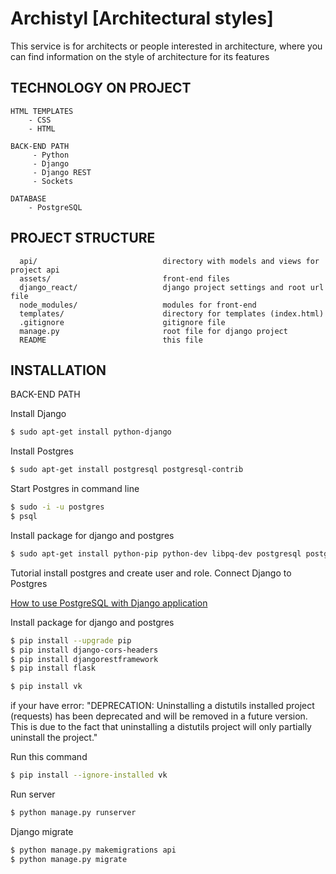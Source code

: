 Archistyl [Architectural styles]
=====================================================

This service is for architects or people interested in architecture, where you can find information on the style of architecture for its features

TECHNOLOGY ON PROJECT
------------------------

    HTML TEMPLATES
        - CSS
        - HTML
        
    BACK-END PATH
         - Python
         - Django
         - Django REST
         - Sockets
     
    DATABASE
        - PostgreSQL

PROJECT STRUCTURE
------------------------

      api/                            directory with models and views for project api
      assets/                         front-end files
      django_react/                   django project settings and root url file
      node_modules/                   modules for front-end
      templates/                      directory for templates (index.html)
      .gitignore                      gitignore file
      manage.py                       root file for django project
      README                          this file


INSTALLATION
------------------------

BACK-END PATH

Install Django
```sh
$ sudo apt-get install python-django
```
Install Postgres
```sh
$ sudo apt-get install postgresql postgresql-contrib
```
Start Postgres in command line
```sh
$ sudo -i -u postgres
$ psql
```
Install package for django and postgres
```sh
$ sudo apt-get install python-pip python-dev libpq-dev postgresql postgresql-contrib
```
Tutorial install postgres and create user and role. Connect Django to Postgres

<a href="https://www.digitalocean.com/community/tutorials/how-to-use-postgresql-with-your-django-application-on-ubuntu-14-04">How to use PostgreSQL with Django application</a>

Install package for django and postgres
```sh
$ pip install --upgrade pip
$ pip install django-cors-headers
$ pip install djangorestframework
$ pip install flask
```
```sh
$ pip install vk
```
if your have error:
    "DEPRECATION: Uninstalling a distutils installed project (requests) has been deprecated and will be removed 
    in a future version. This is due to the fact that uninstalling a distutils project will only partially uninstall 
    the project."
    
Run this command
```sh
$ pip install --ignore-installed vk
```    
Run server
```sh
$ python manage.py runserver
```
Django migrate
```sh
$ python manage.py makemigrations api
$ python manage.py migrate
```
